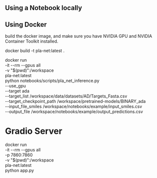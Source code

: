 ## Using a Notebook locally



## Using Docker 

build the docker image, and make sure you have NVIDIA GPU and NVIDIA Container Toolkit installed.

docker build -t pla-net:latest .


docker run \
    -it --rm --gpus all \
    -v "$(pwd)":/workspace \
    pla-net:latest \
    python notebooks/scripts/pla_net_inference.py \
    --use_gpu \
    --target ada \
    --target_list /workspace/data/datasets/AD/Targets_Fasta.csv \
    --target_checkpoint_path /workspace/pretrained-models/BINARY_ada \
    --input_file_smiles /workspace/notebooks/example/input_smiles.csv \
    --output_file /workspace/notebooks/example/output_predictions.csv

# Gradio Server

docker run \
    -it --rm --gpus all \
    -p 7860:7860 \
    -v "$(pwd)":/workspace \
    pla-net:latest \
    python app.py